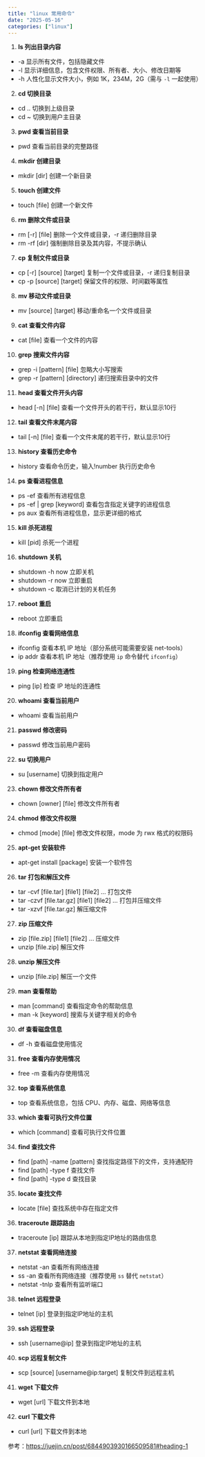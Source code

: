 ```yaml
---
title: "linux 常用命令"
date: "2025-05-16"
categories: ["linux"]
---
```


1. **ls 列出目录内容**
* -a 显示所有文件，包括隐藏文件
* -l 显示详细信息，包含文件权限、所有者、大小、修改日期等
* -h 人性化显示文件大小，例如 1K，234M，2G（需与 `-l` 一起使用）

2. **cd 切换目录**
* cd .. 切换到上级目录
* cd ~ 切换到用户主目录

3. **pwd 查看当前目录**
* pwd 查看当前目录的完整路径

4. **mkdir 创建目录**
* mkdir [dir] 创建一个新目录

5. **touch 创建文件**
* touch [file] 创建一个新文件

6. **rm 删除文件或目录**
* rm [-r] [file] 删除一个文件或目录，-r 递归删除目录
* rm -rf [dir] 强制删除目录及其内容，不提示确认

7. **cp 复制文件或目录**
* cp [-r] [source] [target] 复制一个文件或目录，-r 递归复制目录
* cp -p [source] [target] 保留文件的权限、时间戳等属性

8. **mv 移动文件或目录**    
* mv [source] [target] 移动/重命名一个文件或目录

9. **cat 查看文件内容**
* cat [file] 查看一个文件的内容

10. **grep 搜索文件内容**
* grep -i [pattern] [file] 忽略大小写搜索
* grep -r [pattern] [directory] 递归搜索目录中的文件

11. **head 查看文件开头内容**
* head [-n] [file] 查看一个文件开头的若干行，默认显示10行

12. **tail 查看文件末尾内容**
* tail [-n] [file] 查看一个文件末尾的若干行，默认显示10行

13. **history 查看历史命令** 
* history 查看命令历史，输入!number 执行历史命令

14. **ps 查看进程信息**
* ps -ef 查看所有进程信息
* ps -ef | grep [keyword] 查看包含指定关键字的进程信息
* ps aux 查看所有进程信息，显示更详细的格式

15. **kill 杀死进程**
* kill [pid] 杀死一个进程

16. **shutdown 关机**
* shutdown -h now 立即关机
* shutdown -r now 立即重启
* shutdown -c 取消已计划的关机任务

17. **reboot 重启**
* reboot 立即重启

18. **ifconfig 查看网络信息**
* ifconfig 查看本机 IP 地址（部分系统可能需要安装 net-tools）
* ip addr 查看本机 IP 地址（推荐使用 `ip` 命令替代 `ifconfig`）

19. **ping 检查网络连通性**
* ping [ip] 检查 IP 地址的连通性

20. **whoami 查看当前用户**
* whoami 查看当前用户

21. **passwd 修改密码**
* passwd 修改当前用户密码

22. **su 切换用户**
* su [username] 切换到指定用户

23. **chown 修改文件所有者**
* chown [owner] [file] 修改文件所有者

24. **chmod 修改文件权限**
* chmod [mode] [file] 修改文件权限，mode 为 rwx 格式的权限码

25. **apt-get 安装软件**
* apt-get install [package] 安装一个软件包

26. **tar 打包和解压文件**
* tar -cvf [file.tar] [file1] [file2] ... 打包文件
* tar -czvf [file.tar.gz] [file1] [file2] ... 打包并压缩文件
* tar -xzvf [file.tar.gz] 解压缩文件

27. **zip 压缩文件**
* zip [file.zip] [file1] [file2] ... 压缩文件
* unzip [file.zip] 解压文件

28. **unzip 解压文件**
* unzip [file.zip] 解压一个文件

29. **man 查看帮助**
* man [command] 查看指定命令的帮助信息
* man -k [keyword] 搜索与关键字相关的命令

30. **df 查看磁盘信息**
* df -h 查看磁盘使用情况

31. **free 查看内存使用情况**
* free -m 查看内存使用情况

32. **top 查看系统信息**
* top 查看系统信息，包括 CPU、内存、磁盘、网络等信息

33. **which 查看可执行文件位置**
* which [command] 查看可执行文件位置

34. **find 查找文件**
* find [path] -name [pattern] 查找指定路径下的文件，支持通配符
* find [path] -type f 查找文件
* find [path] -type d 查找目录

35. **locate 查找文件**
* locate [file] 查找系统中存在指定文件

36. **traceroute 跟踪路由**
* traceroute [ip] 跟踪从本地到指定IP地址的路由信息

37. **netstat 查看网络连接**
* netstat -an 查看所有网络连接
* ss -an 查看所有网络连接（推荐使用 `ss` 替代 `netstat`）
* netstat -tnlp 查看所有监听端口

38. **telnet 远程登录**
* telnet [ip] 登录到指定IP地址的主机

39. **ssh 远程登录**
* ssh [username@ip] 登录到指定IP地址的主机

40. **scp 远程复制文件**
* scp [source] [username@ip:target] 复制文件到远程主机

41. **wget 下载文件**
* wget [url] 下载文件到本地

42. **curl 下载文件**
* curl [url] 下载文件到本地

参考：<https://juejin.cn/post/6844903930166509581#heading-1>